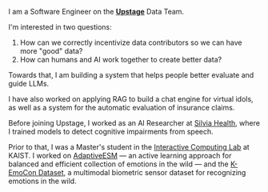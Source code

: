 I am a Software Engineer on the **[Upstage](https://www.upstage.ai/)** Data Team.

I'm interested in two questions:

1. How can we correctly incentivize data contributors so we can have more "good" data?
2. How can humans and AI work together to create better data?

Towards that, I am building a system that helps people better evaluate and guide LLMs.

I have also worked on applying RAG to build a chat engine for virtual idols, as well as a system for the automatic evaluation of insurance claims.

Before joining Upstage, I worked as an AI Researcher at [Silvia Health](https://silvia.io/), where I trained models to detect cognitive impairments from speech.

Prior to that, I was a Master's student in the [Interactive Computing Lab](https://ic.kaist.ac.kr/) at KAIST. I worked on [AdaptiveESM](https://github.com/cheulyop/AdaptiveESM) — an active learning approach for balanced and efficient collection of emotions in the wild — and the [K-EmoCon Dataset](https://doi.org/10.5281/zenodo.3762961), a multimodal biometric sensor dataset for recognizing emotions in the wild.
